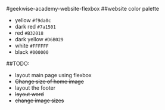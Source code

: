 #geekwise-academy-website-flexbox
##website color palette
* yellow `#f9da0c`
* dark red `#7a1501`
* red `#B32018`
* dark yellow `#D6B029`
* white `#FFFFFF`
* black `#000000`

##TODO:
* layout main page using flexbox
* ~~Change size of home image~~
* layout the footer 
* ~~layout word~~
* ~~change image sizes~~